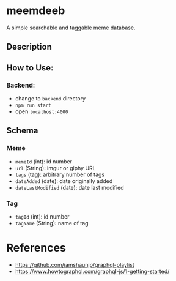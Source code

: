 # meemdeeb

A simple searchable and taggable meme database.

## Description


## How to Use:

### Backend:
* change to `backend` directory
* `npm run start`
* open `localhost:4000`

## Schema

### Meme
* `memeId` (int): id number
* `url` (String): imgur or giphy URL
* `tags` (tag): arbitrary number of tags
* `dateAdded` (date): date originally added
* `dateLastModified` (date): date last modified

### Tag
* `tagId` (int): id number
* `tagName` (String): name of tag


# References
* https://github.com/iamshaunjp/graphql-playlist
* https://www.howtographql.com/graphql-js/1-getting-started/
